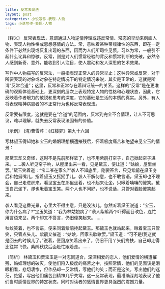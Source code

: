 ```yaml
---
title: 反常表现法
layout: post
categories: 小说写作-表现-人物
tags: 小说写作-表现-人物
---
```


〔释义〕 反常表现法，意谓通过人物逆情悖理或违反常情、常态的举动来刻画人物、表现人物性格或思想感情的方法。常，意味着某种带规律性的东西，即在一定条件下必然出现或反复出现的东西，因而为人们所司空见惯，习以为常，一般引不起什么诧异和惊骇。反常，则是对人们惯常经验的背反和惯常判断的突破，必然令人感到新奇、意外，能收到引人注目，使人震动和发人深思的艺术效果。

写作中人物描写的反常法，一般指表现正常人的异常举止；这种异常或反常，对于所要表现的对象或对象在特定情况下的特定情况来说，其实是正常的，这就是所谓“反常合道”；这里，反常和正常存在着辩证统一的关系。这样的“反常”是在更准确的观察体验基础上，更深刻的层次上表现特定人物的性格和心理状态，因此，它反映着作者眼力的敏锐和思考的深度，它的基础是生活的本质的真实。另外，有人将表现精神病患者的不正常行为也称反常表现法。

反常要有限度，这就是要在“合道”的范围内，反常到完全不合情理，让人不可思议，难以理解，就失去反常表现法固有的价值。

〔示例〕 (清)曹雪芹：《红楼梦》第九十六回

写林黛玉得知她和宝玉的婚姻理想横遭摧残后，怀着极度痛苦和绝望来见宝玉的情景：

那黛玉却又奇怪，这时不是先前那样软了，也不用紫鹃打帘子，自己掀起帘子进来。……袭人听见帘子响，从屋里出来一看，见是黛玉，便让道：“姑娘，屋里坐罢。”黛玉笑着道：“宝二爷在家么?”袭人不知底里，刚要答言，只见紫鹃在黛玉身后和她努嘴儿，指着黛玉又摇摇手儿。袭人不解何意，也不敢言语。黛玉却也不理会，自己走进房来。看见宝玉在那里坐着，也不起来让坐，只瞅着嘻嘻的傻笑。黛玉自己坐下，却也瞅着宝玉笑。两个人也不问好，也不说话，只管对着脸傻笑起来。

袭人看见这番光景，心里大不得主意，只是没法儿。忽然听着黛玉说道：“宝玉，你为什么病了?”宝玉笑道：“我为林姑娘病了!”袭人紫鹃两个吓得面目改色，连忙用言语来岔。两个却又不答言，仍旧傻笑起来。……

秋纹笑着，也不言语，便来同着紫鹃搀起黛玉。那黛玉也就站起来，瞅着宝玉只管笑，只管点头儿。紫鹃又催道：“姑娘，回家去歇歇罢。”黛玉道：“可不是!我这就是回去的时候儿了。”说着，便回身笑着出来了，仍旧不用丫头们搀扶，自己却走得比往常飞快。紫鹃秋纹后面赶忙跟着走。……

〔简析〕 林黛玉和贾宝玉是一对志同道合，深深相爱的恋人，他们爱情的横遭摧残，婚姻理想的破灭，使他们陷入极度的痛苦之中，按照常情，他们的见面该是泪眼相看，悲切凄惨，但作品却一反常情，写他们的笑；而正是这笑，写出他们的迷茫，绝望，写出他们痛苦到精神几乎失常。这一反常表现，最准确深刻地表现了他们当时感情世界的特定状态，同时对读者的感情世界更具强烈的震撼力量。 